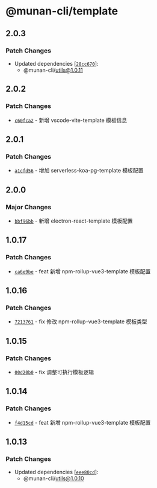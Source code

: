 # @munan-cli/template

## 2.0.3

### Patch Changes

- Updated dependencies [[`28cc670`](https://github.com/MuNan777/munan-cli/commit/28cc670577030ca9fde26b24c62910582441b738)]:
  - @munan-cli/utils@1.0.11

## 2.0.2

### Patch Changes

- [`c60fca2`](https://github.com/MuNan777/munan-cli/commit/c60fca203d082a57afd3d1dedbbc71f1a151ef10) - 新增 vscode-vite-template 模板信息

## 2.0.1

### Patch Changes

- [`a1cfd56`](https://github.com/MuNan777/munan-cli/commit/a1cfd56e31d886734cc13afa6829c351804c94d9) - 增加 serverless-koa-pg-template 模板配置

## 2.0.0

### Major Changes

- [`bbf96bb`](https://github.com/MuNan777/munan-cli/commit/bbf96bb67954b1ba6dc1e6e84f796471777c77f3) - 新增 electron-react-template 模板配置

## 1.0.17

### Patch Changes

- [`ca6e9be`](https://github.com/MuNan777/munan-cli/commit/ca6e9bead4a9ed09cd1c7924e55fa768567c8416) - feat 新增 npm-rollup-vue3-template 模板配置

## 1.0.16

### Patch Changes

- [`7213761`](https://github.com/MuNan777/munan-cli/commit/721376153fab3b584f1bd2a60913a60b0b84b8a9) - fix 修改 npm-rollup-vue3-template 模板类型

## 1.0.15

### Patch Changes

- [`00d20b0`](https://github.com/MuNan777/munan-cli/commit/00d20b097be983c727d6cce81cc6e7734502f3af) - fix 调整可执行模板逻辑

## 1.0.14

### Patch Changes

- [`f4d15cd`](https://github.com/MuNan777/munan-cli/commit/f4d15cdc94efe93c5484dbd5cdd4ffc3811caca7) - feat 新增 npm-rollup-vue3-template 模板配置

## 1.0.13

### Patch Changes

- Updated dependencies [[`eee80cd`](https://github.com/MuNan777/munan-cli/commit/eee80cd81b6721cfde59bc4bfe280eeabf457202)]:
  - @munan-cli/utils@1.0.10
